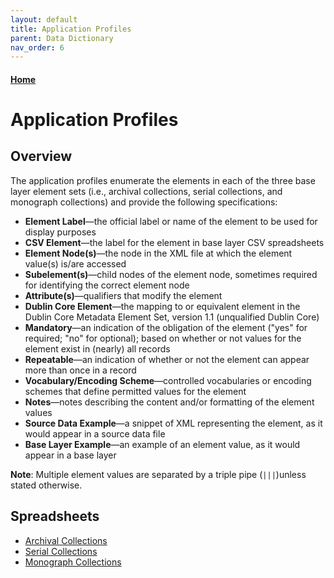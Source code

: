 ```yaml
---
layout: default
title: Application Profiles
parent: Data Dictionary
nav_order: 6
---
```


#### [Home](http://cadatpitt.github.io)

# Application Profiles

## Overview
The application profiles enumerate the elements in each of the three base layer element sets (i.e., archival collections, serial collections, and monograph collections) and provide the following specifications:

* **Element Label**—the official label or name of the element to be used for display purposes
* **CSV Element**—the label for the element in base layer CSV spreadsheets
* **Element Node(s)**—the node in the XML file at which the element value(s) is/are accessed
* **Subelement(s)**—child nodes of the element node, sometimes required for identifying the correct element node
* **Attribute(s)**—qualifiers that modify the element
* **Dublin Core Element**—the mapping to or equivalent element in the Dublin Core Metadata Element Set, version 1.1 (unqualified Dublin Core)
* **Mandatory**—an indication of the obligation of the element ("yes" for required; "no" for optional); based on whether or not values for the element exist in (nearly) all records
* **Repeatable**—an indication of whether or not the element can appear more than once in a record
* **Vocabulary/Encoding Scheme**—controlled vocabularies or encoding schemes that define permitted values for the element
* **Notes**—notes describing the content and/or formatting of the element values
* **Source Data Example**—a snippet of XML representing the element, as it would appear in a source data file
* **Base Layer Example**—an example of an element value, as it would appear in a base layer

**Note**: Multiple element values are separated by a triple pipe (`|||`)unless stated otherwise.

## Spreadsheets
* [Archival Collections](https://docs.google.com/spreadsheets/d/16ZWEPWQ78m4QxcwMkg_6XuNT-AiJJ-ww42nc0pzxZrM/edit?pli=1#gid=0)
* [Serial Collections](https://docs.google.com/spreadsheets/d/16ZWEPWQ78m4QxcwMkg_6XuNT-AiJJ-ww42nc0pzxZrM/edit?pli=1#gid=1388931419)
* [Monograph Collections](https://docs.google.com/spreadsheets/d/16ZWEPWQ78m4QxcwMkg_6XuNT-AiJJ-ww42nc0pzxZrM/edit?pli=1#gid=273764880)
